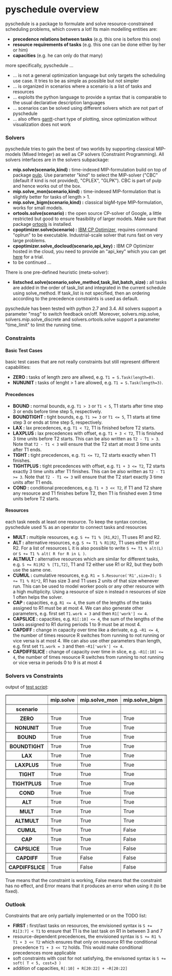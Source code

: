 
   

# pyschedule overview

pyschedule is a package to formulate and solve resource-constrained scheduling problems, which covers a lot! Its main modelling entities are:

- **precedence relations between tasks** (e.g. this one is before this one)
- **resource requirements of tasks** (e.g. this one can be done either by her or him)
- **capacities** (e.g. he can only do that many)

more specifically, pyschedule ...

- ... is not a general optimization language but only targets the scheduling use case. It tries to be as simple as possible but not simpler
- ... is organized in scenarios where a scenario is a list of tasks and resources
- ... exploits the python language to provide a syntax that is comparable to the usual declarative description languages
- ... scenarios can be solved using different solvers which are not part of pyschedule
- ... also offers [gantt](https://en.wikipedia.org/wiki/Gantt_chart)-chart type of plotting, since optimization without visualization does not work

### Solvers

pyschedule tries to gain the best of two worlds by supporting classical MIP-models (Mixed Integer) as well as CP solvers (Constraint Programming). All solvers interfaces are in the solvers subpackage:

- **mip.solve(scenario,kind) :** time-indexed MIP-formulation build on top of package [pulp](https://github.com/coin-or/pulp). Use parameter "kind" to select the MIP-solver ("CBC" (default if kind is not provided), "CPLEX", "GLPK"). CBC is part of pulp and hence works out of the box.
- **mip.solve_mon(scenario,kind) :** time-indexed MIP-formulation that is slightly better for tasks of length > 1.
- **mip.solve_bigm(scenario,kind) :** classical bigM-type MIP-formulation, works for small models.
- **ortools.solve(scenario) :** the open source CP-solver of Google, a little restricted but good to ensure feasibility of larger models. Make sure that package [ortools](https://github.com/google/or-tools) is installed.
- **cpoptimizer.solve(scenario) :** [IBM CP Optimizer](http://www-01.ibm.com/software/commerce/optimization/cplex-cp-optimizer/), requires command "oplrun" to be executable. Industrial-scale solver that runs fast on very large problems.
- **cpoptimizer.solve_docloud(scenario,api_key) :** IBM CP Optimizer hosted in the cloud, you need to provide an "api_key" which you can get [here](https://developer.ibm.com/docloud/) for a trial.
- to be continued ...

There is one pre-defined heuristic (meta-solver):

- **listsched.solve(scenario,solve_method,task_list,batch_size) :** all tasks are added in the order of task_list and integrated in the current schedule using solve_method. If task_list is not specified, then an ordering according to the precedence constraints is used as default.


pyschedule has been tested with python 2.7 and 3.4. All solvers support a parameter "msg" to switch feedback on/off. Moreover, solvers.mip.solve, solvers.mip.solve_discrete and solvers.ortools.solve support a parameter "time_limit" to limit the running time.

### Constraints

#### Basic Test Cases
basic test cases that are not really constraints but still represent different capabilities:
- **ZERO :** tasks of length zero are allwed, e.g. `T1 = S.Task(length=0)`.
- **NUNUNIT :** tasks of lenght > 1 are allowed, e.g. `T1 = S.Task(length=3)`.

#### Precedences
- **BOUND :** normal bounds, e.g. `T1 > 3` or `T1 < 5`, T1 starts after time step 3 or ends before time step 5, respectively.
- **BOUNDTIGHT :** tight bounds, e.g. `T1 >= 3` or `T1 <= 5`, T1 starts at time step 3 or ends at time step 5, respectively.
- **LAX :** lax precedences, e.g. `T1 < T2`, T1 is finished before T2 starts.
- **LAXPLUS :** lax precedences with offset, e.g. `T1 + 3 < T2`, T1 is finished 3 time units before T2 starts. This can be also written as `T2 - T1 > 3`. Note that `T2 - T1 < 3` will ensure that the T2 start at most 3 time units after T1 ends.
- **TIGHT :** tight precedences, e.g. `T1 <= T2`, T2 starts exactly when T1 finishes.
- **TIGHTPLUS :** tight precedences with offset, e.g. `T1 + 3 <= T2`, T2 starts exactly 3 time units after T1 finishes. This can be also written as `T2 - T1 >= 3`. Note that `T2 - T1 <= 3` will ensure that the T2 start exactly 3 time units after T1 ends.
- **COND :** conditional precedences, e.g. `T1 + 3 << T2`, if T1 and T2 share any resource and T1 finishes before T2, then T1 is finished even 3 time units before T2 starts.


#### Resources
each task needs at least one resource. To keep the syntax concise, pyschedule used % as an operator to connect tasks and resources
- **MULT :** multiple resources, e.g. `S += T1 % [R1,R2]`, T1 uses R1 and R2.
- **ALT :** alternative resources, e.g. `S += T1 % R1|R2`, T1 uses either R1 or R2. For a list of resources L it is also possible to write `S += T1 % alt(L)` or `S += T1 % alt( R for R in L )`.
- **ALTMULT :** alternative resources which are similar for different tasks, e.g. `S += R1|R2 % [T1,T2]`, T1 and T2 either use R1 or R2, but they both use the same one.
- **CUMUL :** cumulative resources, e.g. `R1 = S.Resource('R1',size=3); S += T1 % R1*2`, R1 has size 3 and T1 uses 2 units of that size whenever run. This can be used to model worker pools or any other resource with a high multiplicity. Using a resource of size n instead n resources of size 1 often helps the solver.
- **CAP :** capacities, e.g. `R1 <= 4`, the sum of the lengths of the tasks assigned to R1 must be at most 4. We can also generate other parameters, e.g. first set `T1.work = 3` and then `R1['work'] <= 4`.
- **CAPSLICE :** capacities, e.g. `R1[:10] <= 4`, the sum of the lengths of the tasks assigned to R1 during periods 1 to 9 must be at most 4.
- **CAPDIFF :** change in capacity over time like a derivate, e.g. `~R1 <= 4`, the number of times resource R switches from running to not running or vice versa is at most 4. We can also use other parameters than length, e.g. first set `T1.work = 3` and then `~R1['work'] <= 4`.
- **CAPDIFFSLICE :** change of capacity over time in slice, e.g. `~R1[:10] <= 4`, the number of times resource R switches from running to not running or vice versa in periods 0 to 9 is at most 4



### Solvers vs Constraints
output of [test script](https://github.com/timnon/pyschedule/blob/master/examples/test-solvers.py):

<table border="1" class="dataframe">
  <thead>
    <tr style="text-align: right;">
      <th></th>
      <th>mip.solve</th>
      <th>mip.solve_mon</th>
      <th>mip.solve_bigm</th>
      <th>ortools.solve</th>
      <th>cpoptimizer.solve_docloud</th>
    </tr>
    <tr>
      <th>scenario</th>
      <th></th>
      <th></th>
      <th></th>
      <th></th>
      <th></th>
    </tr>
  </thead>
  <tbody>
    <tr>
      <th>ZERO</th>
      <td> True</td>
      <td> True</td>
      <td>  True</td>
      <td>  True</td>
      <td> True</td>
    </tr>
    <tr>
      <th>NONUNIT</th>
      <td> True</td>
      <td> True</td>
      <td>  True</td>
      <td>  True</td>
      <td> True</td>
    </tr>
    <tr>
      <th>BOUND</th>
      <td> True</td>
      <td>  True</td>
      <td>  True</td>
      <td>  True</td>
      <td> True</td>
    </tr>
    <tr>
      <th>BOUNDTIGHT</th>
      <td> True</td>
      <td>  True</td>
      <td>  True</td>
      <td>  True</td>
      <td> True</td>
    </tr>
    <tr>
      <th>LAX</th>
      <td> True</td>
      <td>  True</td>
      <td>  True</td>
      <td>  True</td>
      <td> True</td>
    </tr>
    <tr>
      <th>LAXPLUS</th>
      <td> True</td>
      <td>  True</td>
      <td>  True</td>
      <td> False</td>
      <td> True</td>
    </tr>
    <tr>
      <th>TIGHT</th>
      <td> True</td>
      <td>  True</td>
      <td>  True</td>
      <td>  True</td>
      <td> True</td>
    </tr>
    <tr>
      <th>TIGHTPLUS</th>
      <td> True</td>
      <td>  True</td>
      <td>  True</td>
      <td> False</td>
      <td> True</td>
    </tr>
    <tr>
      <th>COND</th>
      <td> True</td>
      <td> True</td>
      <td>  True</td>
      <td> False</td>
      <td> True</td>
    </tr>
    <tr>
      <th>ALT</th>
      <td> True</td>
      <td>  True</td>
      <td>  True</td>
      <td>  True</td>
      <td> True</td>
    </tr>
    <tr>
      <th>MULT</th>
      <td> True</td>
      <td>  True</td>
      <td>  True</td>
      <td>  True</td>
      <td> True</td>
    </tr>
    <tr>
      <th>ALTMULT</th>
      <td> True</td>
      <td> True</td>
      <td>  True</td>
      <td>  True</td>
      <td> True</td>
    </tr>
    <tr>
      <th>CUMUL</th>
      <td> True</td>
      <td>  True</td>
      <td> False</td>
      <td> False</td>
      <td> True</td>
    </tr>
    <tr>
      <th>CAP</th>
      <td> True</td>
      <td>  True</td>
      <td> False</td>
      <td> False</td>
      <td> True</td>
    </tr>
    <tr>
      <th>CAPSLICE</th>
      <td> True</td>
      <td>  True</td>
      <td> False</td>
      <td> False</td>
      <td> True</td>
    </tr>
        <tr>
      <th>CAPDIFF</th>
      <td> True</td>
      <td>  False</td>
      <td> False</td>
      <td> False</td>
      <td> False</td>
    </tr>
    <tr>
      <th>CAPDIFFSLICE</th>
      <td> True</td>
      <td>  False</td>
      <td> False</td>
      <td> False</td>
      <td> False</td>
    </tr>
  </tbody>
</table>

True means that the constraint is working, False means that the constraint has no effect, and Error means that it produces an error when using it (to be fixed).

### Outlook

Constraints that are only partially implemented or on the TODO list:

- **FIRST :** first/last tasks on resources, the envisioned syntax is `S += R1[3:7] < T1` to ensure that T1 is the last task on R1 in between 3 and 7
- resource-dependent precedences, the envisioned syntax is `S += R1 % T1 + 3 << T2` which ensures that only on resource R1 the conditional precedence `T1 + 3 << T2` holds. This would make conditional precedences more applicable
- soft constraints with cost for not satisfying, the envisoned syntax is `S += soft( T < 5, cost=3 )`
- addition of capacities, `R[:10] + R[20:22] + ~R[20:22]`